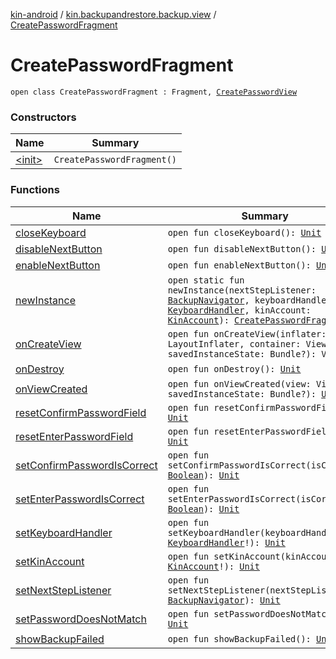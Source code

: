 [kin-android](../../index.md) / [kin.backupandrestore.backup.view](../index.md) / [CreatePasswordFragment](./index.md)

# CreatePasswordFragment

`open class CreatePasswordFragment : Fragment, `[`CreatePasswordView`](../-create-password-view/index.md)

### Constructors

| Name | Summary |
|---|---|
| [&lt;init&gt;](-init-.md) | `CreatePasswordFragment()` |

### Functions

| Name | Summary |
|---|---|
| [closeKeyboard](close-keyboard.md) | `open fun closeKeyboard(): `[`Unit`](https://kotlinlang.org/api/latest/jvm/stdlib/kotlin/-unit/index.html) |
| [disableNextButton](disable-next-button.md) | `open fun disableNextButton(): `[`Unit`](https://kotlinlang.org/api/latest/jvm/stdlib/kotlin/-unit/index.html) |
| [enableNextButton](enable-next-button.md) | `open fun enableNextButton(): `[`Unit`](https://kotlinlang.org/api/latest/jvm/stdlib/kotlin/-unit/index.html) |
| [newInstance](new-instance.md) | `open static fun newInstance(nextStepListener: `[`BackupNavigator`](../-backup-navigator/index.md)`, keyboardHandler: `[`KeyboardHandler`](../../kin.backupandrestore.base/-keyboard-handler/index.md)`, kinAccount: `[`KinAccount`](../../kin.sdk/-kin-account/index.md)`): `[`CreatePasswordFragment`](./index.md)`!` |
| [onCreateView](on-create-view.md) | `open fun onCreateView(inflater: LayoutInflater, container: ViewGroup?, savedInstanceState: Bundle?): View?` |
| [onDestroy](on-destroy.md) | `open fun onDestroy(): `[`Unit`](https://kotlinlang.org/api/latest/jvm/stdlib/kotlin/-unit/index.html) |
| [onViewCreated](on-view-created.md) | `open fun onViewCreated(view: View, savedInstanceState: Bundle?): `[`Unit`](https://kotlinlang.org/api/latest/jvm/stdlib/kotlin/-unit/index.html) |
| [resetConfirmPasswordField](reset-confirm-password-field.md) | `open fun resetConfirmPasswordField(): `[`Unit`](https://kotlinlang.org/api/latest/jvm/stdlib/kotlin/-unit/index.html) |
| [resetEnterPasswordField](reset-enter-password-field.md) | `open fun resetEnterPasswordField(): `[`Unit`](https://kotlinlang.org/api/latest/jvm/stdlib/kotlin/-unit/index.html) |
| [setConfirmPasswordIsCorrect](set-confirm-password-is-correct.md) | `open fun setConfirmPasswordIsCorrect(isCorrect: `[`Boolean`](https://kotlinlang.org/api/latest/jvm/stdlib/kotlin/-boolean/index.html)`): `[`Unit`](https://kotlinlang.org/api/latest/jvm/stdlib/kotlin/-unit/index.html) |
| [setEnterPasswordIsCorrect](set-enter-password-is-correct.md) | `open fun setEnterPasswordIsCorrect(isCorrect: `[`Boolean`](https://kotlinlang.org/api/latest/jvm/stdlib/kotlin/-boolean/index.html)`): `[`Unit`](https://kotlinlang.org/api/latest/jvm/stdlib/kotlin/-unit/index.html) |
| [setKeyboardHandler](set-keyboard-handler.md) | `open fun setKeyboardHandler(keyboardHandler: `[`KeyboardHandler`](../../kin.backupandrestore.base/-keyboard-handler/index.md)`!): `[`Unit`](https://kotlinlang.org/api/latest/jvm/stdlib/kotlin/-unit/index.html) |
| [setKinAccount](set-kin-account.md) | `open fun setKinAccount(kinAccount: `[`KinAccount`](../../kin.sdk/-kin-account/index.md)`!): `[`Unit`](https://kotlinlang.org/api/latest/jvm/stdlib/kotlin/-unit/index.html) |
| [setNextStepListener](set-next-step-listener.md) | `open fun setNextStepListener(nextStepListener: `[`BackupNavigator`](../-backup-navigator/index.md)`): `[`Unit`](https://kotlinlang.org/api/latest/jvm/stdlib/kotlin/-unit/index.html) |
| [setPasswordDoesNotMatch](set-password-does-not-match.md) | `open fun setPasswordDoesNotMatch(): `[`Unit`](https://kotlinlang.org/api/latest/jvm/stdlib/kotlin/-unit/index.html) |
| [showBackupFailed](show-backup-failed.md) | `open fun showBackupFailed(): `[`Unit`](https://kotlinlang.org/api/latest/jvm/stdlib/kotlin/-unit/index.html) |
